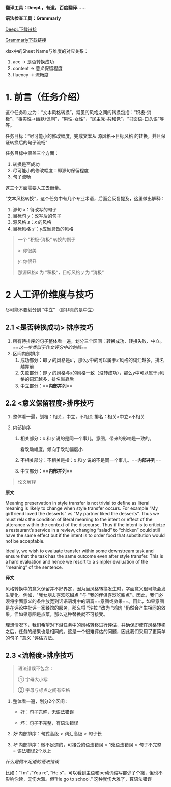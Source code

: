 

**翻译工具：DeepL，有道，百度翻译……**

**语法检查工具：Grammarly**



[DeepL下载链接](https://www.deepl.com/zh/app/)

[Grammarly下载链接](https://app.grammarly.com/apps)



xlsx中的Sheet Name与维度的对应关系：

1. acc   ->    是否转换成功
2. content   ->    意义保留程度
3. fluency   ->    流畅度

# 1. 前言（任务介绍）

这个任务称之为：“文本风格转换”，常见的风格之间的转换包括：“积极-消极”，“事实性->幽默/讽刺”，“男性-女性”，“民主党-共和党”，“书面语-口头语”等等。

任务目标：”尽可能小的修改幅度，完成文本从 源风格->目标风格 的转换，并且保证转换后的句子流畅“

任务目标中涵盖三个方面：

1. 转换是否成功
2. 尽可能小的修改幅度：即源句保留程度
3. 句子流畅

这三个方面需要人工去衡量。

“文本风格转换“，这个任务中有几个专业术语，后面会反复提及，这里做出解释：

1. 源句 $x$：待改写的句子
2. 目标句 $y$：改写后的句子
3. 源风格 $s$：$x$ 的风格
4. 目标风格 $s'$：$y$应当具备的风格

> 一个 ”积极-消极“ 转换的例子
>
> $x$: 你很美
>
> $y$: 你很丑
>
> 那源风格$s$ 为 ”积极“，目标风格 $y$ 为 ”消极“

# 2 人工评价维度与技巧

尽可能不要划分到 ”中立“ （除非真的是中立）

## 2.1 <是否转换成功> 排序技巧

1. 所有待排序的句子整体看一遍，划分三个区间：转换成功、转换失败、中立。==*这一步类似于作文评分中的划档*==
2. 区间内部排序
	1. 成功部分：即 $y$ 的风格是$s’$，那么$y$中的可以属于$s'$风格的词汇越多，排名越靠前
	2. 失败部分：即  $y$ 的风格与$x$的风格一致（没转成功），那么$y$中可以属于$s$风格的词汇越多，排名越靠后
	3. 中立部分：==**内部并列**==

## 2.2 <意义保留程度>排序技巧

1. 整体看一遍，划档：相关，中立，不相关          $\text{排名：相关>中立>不相关}$

2. 内部排序

	1. 相关部分：$x$ 和 $y$ 说的是同一个事儿，意图，带来的影响是一致的。

		看改动幅度，倾向于改动幅度小

	2. 不相关部分：不相关是指：$x$ 和 $y$  说的不是同一个事儿。==**内部并列**==

	3. 中立部分：==**内部并列**==

> 论文解释

**原文**

Meaning preservation in style transfer is not trivial to define as literal meaning is likely to change when style transfer occurs. For example “My girlfriend loved the desserts” vs “My partner liked the desserts”. Thus we must relax the condition of literal meaning to the intent or effect of the utterance within the context of the discourse. Thus if the intent is to criticize a restaurant’s service in a review, changing “salad” to “chicken” could still have the same effect but if the intent is to order food that substitution would not be acceptable. 

Ideally, we wish to evaluate transfer within some downstream task and ensure that the task has the same outcome even after style transfer. This is a hard evaluation and hence we resort to a simpler evaluation of the “meaning” of the sentence.

**译文**

风格转换中的意义保留并不好界定，因为当风格转换发生时，字面意义很可能会发生变化。例如，"我女朋友喜欢吃甜点 "与 "我的伴侣喜欢吃甜点"。因此，我们必须将字面意义的条件放宽到话语语境中的语篇==意图或效果==。因此，如果意图是在评论中批评一家餐馆的服务，那么将 "沙拉 "改为 "鸡肉 "仍然会产生相同的效果，但如果意图是点菜，那么这种替换就不可接受。

理想情况下，我们希望对下游任务中的风格转移进行评估，并确保即使在风格转移之后，任务的结果也是相同的。这是一个很难评估的问题，因此我们采用了更简单的句子 "意义 "评估方法。

## 2.3 <流畅度>排序技巧

> 语法错误不包含：
>
> ① 字母大小写
>
> ② 字母与标点之间有空格

1. 整体看一遍，划分2个区间：

	- 好：句子完整，无语法错误

	- 坏：句子不完整，有语法错误

2. *好* 内部排序：$\text{句式高级} > \text{词汇高级} > \text{句子长}$

3. *坏* 内部排序：$\text{微不足道的，可接受的语法错误}>\text{1处语法错误}>\text{句子不完整}=\text{语法错误2个以上}$

*什么是微不足道的语法错误*

比如：“I m”，”You re“, “He s”，可以看到主语和be动词缩写都少了个撇，但也不影响你读，无伤大雅。但”He go to school.“ 这种就伤大雅了，算语法错误

